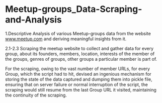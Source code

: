 # Meetup-groups_Data-Scraping-and-Analysis

1.Descriptive Analysis of various Meetup-groups data from the website www.meetup.com and deriving meaningful insights from it.

2.1-2.3 Scraping the meetup website to collect and gather data for every group, about its founders, members, location, interests of the member of the groups, genres of groups, other groups a particular member is part of.

For the scraping, owing to the vast number of member URLs, for every Group, which the script had to hit, devised an ingenious mechanism for storing the state of the data captured and dumping them into pickle file, ensuring that on server failure or normal interruption of the script, the scraping would still resume from the last Group URL it visited, maintaining the continuity of the scraping. 

